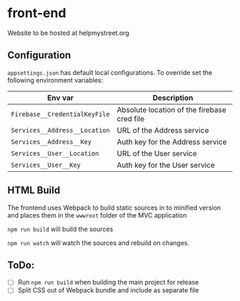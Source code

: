 # front-end

Website to be hosted at helpmystreet.org

## Configuration

`appsettings.json` has default local configurations. To override set the following environment variables:

| Env var                       | Description                                 |
| ----------------------------- | ------------------------------------------- |
| `Firebase__CredentialKeyFile` | Absolute location of the firebase cred file |
| `Services__Address__Location` | URL of the Address service                  |
| `Services__Address__Key`      | Auth key for the Address service            |
| `Services__User__Location`    | URL of the User service                     |
| `Services__User__Key`         | Auth key for the User service               |

## HTML Build

The frontend uses Webpack to build static sources in to minified version and places them in the `wwwroot` folder of the MVC application

`npm run build` will build the sources

`npm run watch` will watch the sources and rebuild on changes.

## ToDo:

- [ ] Run `npm run build` when building the main project for release
- [ ] Split CSS out of Webpack bundle and include as separate file
